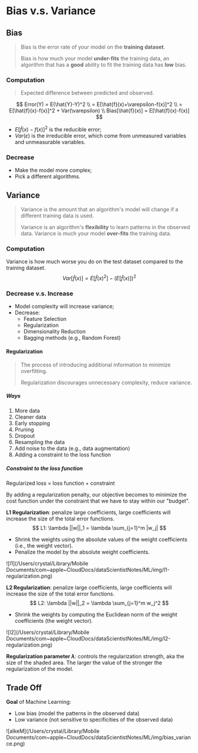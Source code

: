 # Bias v.s. Variance

## Bias

> Bias is the error rate of your model on the **training dataset**.
>
> Bias is how much your model **under-fits** the training data, an algorithm that has a **good** ability to fit the training data has **low** bias.

### Computation

> Expected difference between predicted and observed.

$$
Error(Y) = E(\hat{Y}-Y)^2 \\
= E[\hat{f}(x)+\varepsilon-f(x)]^2 \\
= E[\hat{f}(x)-f(x)]^2 + Var(\varepsilon) \\
Bias[\hat{f}(x)] = E[\hat{f}(x)-f(x)]
$$

* $E[\hat{f}(x)-f(x)]^2$ is the reducible error;
* $Var(\varepsilon)$ is the irreducible error, which come from unmeasured variables and unmeasurable variables.

### Decrease

- Make the model more complex;
- Pick a different algorithms.

## Variance

> Variance is the amount that an algorithm's model will change if a different training data is used.
>
> Variance is an algorithm's **flexibility** to learn patterns in the observed data. Variance is much your model **over-fits** the training data.

### Computation

Variance is how much worse you do on the test dataset compared to the training dataset.
$$
Var[\hat{f}(x)]=E[\hat{f}(x)^2]-(E[\hat{f}(x)])^2
$$

### Decrease v.s. Increase

- Model complexity will increase variance;
- Decrease:
  - Feature Selection
  - Regularization
  - Dimensionality Reduction
  - Bagging methods (e.g., Random Forest)

#### Regularization

> The process of introducing additional information to minimize overfitting.
>
> Regularization discourages unnecessary complexity, reduce variance.

##### Ways

1. More data
2. Cleaner data
3. Early stopping
4. Pruning
5. Dropout
6. Resampling the data
7. Add noise to the data (e.g., data augmentation)
8. Adding a constraint to the loss function

##### Constraint to the loss function

Regularized loss = loss function + constraint

By adding a regularization penalty, our objective becomes to minimize the cost function under the constraint that we have to stay within our "budget".

**L1 Regularization**: penalize large coefficients, large coefficients will increase the size of the total error functions.
$$
L1: \lambda ||w||_1 = \lambda \sum_{j=1}^m |w_j|
$$

* Shrink the weights using the absolute values of the weight coefficients (i.e., the weight vector).
* Penalize the model by the absolute weight coefficients.

![l1](/Users/crystal/Library/Mobile Documents/com~apple~CloudDocs/dataScientistNotes/ML/img/l1-regularization.png)

**L2 Regularization**: penalize large coefficients, large coefficients will increase the size of the total error functions.
$$
L2: \lambda ||w||_2 = \lambda \sum_{j=1}^m w_j^2
$$

- Shrink the weights by computing the Euclidean norm of the weight coefficients (the weight vector).

![l2](/Users/crystal/Library/Mobile Documents/com~apple~CloudDocs/dataScientistNotes/ML/img/l2-regularization.png)

**Regularization parameter $\lambda$**: controls the regularization strength, aka the size of the shaded area. The larger the value of the stronger the regularization of the model.



## Trade Off

**Goal** of Machine Learning:

* Low bias (model the patterns in the observed data)
* Low variance (not sensitive to specificities of the observed data)

![alkeM](/Users/crystal/Library/Mobile Documents/com~apple~CloudDocs/dataScientistNotes/ML/img/bias_variance.png)